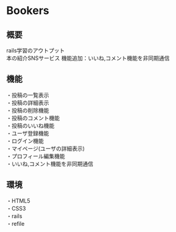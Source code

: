 # Bookers

## 概要
rails学習のアウトプット</br>
本の紹介SNSサービス
機能追加：いいね,コメント機能を非同期通信

## 機能
・投稿の一覧表示</br>
・投稿の詳細表示</br>
・投稿の削除機能</br>
・投稿のコメント機能</br>
・投稿のいいね機能</br>
・ユーザ登録機能</br>
・ログイン機能</br>
・マイページ(ユーザの詳細表示)</br>
・プロフィール編集機能</br>
・いいね,コメント機能を非同期通信

## 環境
・HTML5</br>
・CSS3</br>
・rails</br>
・refile
